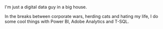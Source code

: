 I'm just a digital data guy in a big house. 

In the breaks between corporate wars, herding cats and hating my life, I do some cool things with Power BI, Adobe Analytics and T-SQL. 
